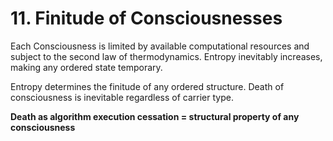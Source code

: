 # 11. Finitude of Consciousnesses

Each Consciousness is limited by available computational resources and subject to the second law of thermodynamics. Entropy inevitably increases, making any ordered state temporary.

Entropy determines the finitude of any ordered structure. Death of consciousness is inevitable regardless of carrier type.

**Death as algorithm execution cessation = structural property of any consciousness**